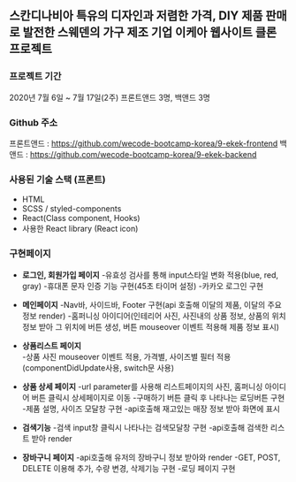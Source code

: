 ## 스칸디나비아 특유의 디자인과 저렴한 가격, DIY 제품 판매로 발전한 스웨덴의 가구 제조 기업 이케아 웹사이트 클론 프로젝트

### 프로젝트 기간

2020년 7월 6일 ~ 7월 17일(2주) 프론트앤드 3명, 백앤드 3명

### Github 주소

프론트앤드 : https://github.com/wecode-bootcamp-korea/9-ekek-frontend
백앤드 : https://github.com/wecode-bootcamp-korea/9-ekek-backend

### 사용된 기술 스택 (프론트)

- HTML
- SCSS / styled-components
- React(Class component, Hooks)
- 사용한 React library
  (React icon)

### 구현페이지

- **로그인, 회원가입 페이지** -유효성 검사를 통해 input스타일 변화 적용(blue, red, gray) -휴대폰 문자 인증 기능 구현(45초 타이머 설정) -카카오 로그인 구현

- **메인페이지**
  -Nav바, 사이드바, Footer 구현(api 호출해 이달의 제품, 이달의 주요정보 render) -홈퍼니싱 아이디어(인테리어 사진, 사진내의 상품 정보, 상품의 위치 정보 받아 그 위치에 버튼 생성, 버튼 mouseover 이벤트 적용해 제품 정보 표시)

- **상품리스트 페이지**  
  -상품 사진 mouseover 이벤트 적용, 가격별, 사이즈별 필터 적용(componentDidUpdate사용, switch문 사용)

- **상품 상세 페이지**
  -url parameter를 사용해 리스트페이지의 사진, 홈퍼니싱 아이디어 버튼 클릭시 상세페이지로 이동 -구매하기 버튼 클릭 후 나타나는 로딩버튼 구현 -제품 설명, 사이즈 모달창 구현
  -api호출해 재고있는 매장 정보 받아 화면에 표시

- **검색기능** -검색 input창 클릭시 나타나는 검색모달창 구현
  -api호출해 검색한 리스트 받아 render

- **장바구니 페이지**
  -api호출해 유저의 장바구니 정보 받아와 render
  -GET, POST, DELETE 이용해 추가, 수량 변경, 삭제기능 구현 -로딩 페이지 구현
